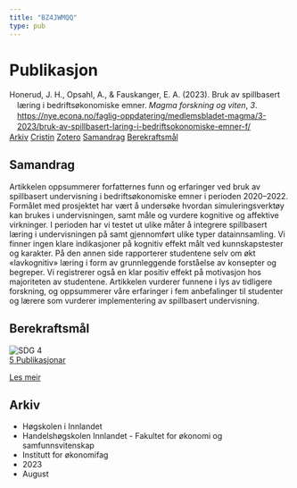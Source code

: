 ```yaml
---
title: "BZ4JWMQQ"
type: pub
---
```

<h1>Publikasjon</h1>
<article id="csl-bib-container-BZ4JWMQQ" class="csl-bib-container">
  <div class="csl-bib-body" style="line-height: 1.35; padding-left: 1em; text-indent:-1em;">
  <div class="csl-entry">Honerud, J. H., Opsahl, A., &amp; Fauskanger, E. A. (2023). Bruk av spillbasert l&#xE6;ring i bedrifts&#xF8;konomiske emner. <i>Magma forskning og viten</i>, <i>3</i>. <a href="https://nye.econa.no/faglig-oppdatering/medlemsbladet-magma/3-2023/bruk-av-spillbasert-laring-i-bedriftsokonomiske-emner-f/">https://nye.econa.no/faglig-oppdatering/medlemsbladet-magma/3-2023/bruk-av-spillbasert-laring-i-bedriftsokonomiske-emner-f/</a></div>
</div>
  <div class="csl-bib-buttons">
    <a href="#taxonomy-article-BZ4JWMQQ" class="csl-bib-button">Arkiv</a>
    <a href="https://app.cristin.no/results/show.jsf?id=2170891" alt="Cristin URL" class="csl-bib-button">Cristin</a>
    <a href="http://zotero.org/groups/5402882/items/BZ4JWMQQ" alt="Zotero URL" class="csl-bib-button">Zotero</a>
    <a href="#abstract-article-BZ4JWMQQ" class="csl-bib-button">Samandrag</a>
    <a href="#sdg-article-BZ4JWMQQ" class="csl-bib-button">Berekraftsmål</a>
  </div>
  <div id="csl-bib-meta-container-BZ4JWMQQ"></div>
</article>
<div id="csl-bib-meta-BZ4JWMQQ" class="csl-bib-meta">
  <article id="abstract-article-BZ4JWMQQ" class="abstract-article">
    <h1>Samandrag</h1>
    Artikkelen oppsummerer forfatternes funn og erfaringer ved bruk av spillbasert undervisning i bedriftsøkonomiske emner i perioden 2020–2022. Formålet med prosjektet har vært å undersøke hvordan simuleringsverktøy kan brukes i undervisningen, samt måle og vurdere kognitive og affektive virkninger. I perioden har vi testet ut ulike måter å integrere spillbasert læring i undervisningen på samt gjennomført ulike typer datainnsamling. Vi finner ingen klare indikasjoner på kognitiv effekt målt ved kunnskapstester og karakter. På den annen side rapporterer studentene selv om økt «lavkognitiv» læring i form av grunnleggende forståelse av konsepter og begreper. Vi registrerer også en klar positiv effekt på motivasjon hos majoriteten av studentene. Artikkelen vurderer funnene i lys av tidligere forskning, og oppsummerer våre erfaringer i fem anbefalinger til studenter og lærere som vurderer implementering av spillbasert undervisning.
  </article>
  <article id="sdg-article-BZ4JWMQQ" class="sdg-article">
    <h1>Berekraftsmål</h1>
    <div class="sdg-container"><div id="sdg4" class="sdg"> <img src="{{< params subfolder >}}images/sdg/sdg04_no.png" class="image" alt="SDG 4"> <div class="sdg-overlay"> <a href="{{< params subfolder >}}no/archive/?sdg=4#archive" class="sdg-publication-count"><span>5</span> Publikasjonar</a> <p><a href="NA" class="sdg-read-more">Les meir</a></p> </div> </div></div>
  </article>
  <article id="taxonomy-article-BZ4JWMQQ" class="taxonomy-article">
    <h1>Arkiv</h1>
    <ul>
      <li>Høgskolen i Innlandet</li>
      <li>Handelshøgskolen Innlandet - Fakultet for økonomi og samfunnsvitenskap</li>
      <li>Institutt for økonomifag</li>
      <li>2023</li>
      <li>August</li>
    </ul>
  </article>
</div>
